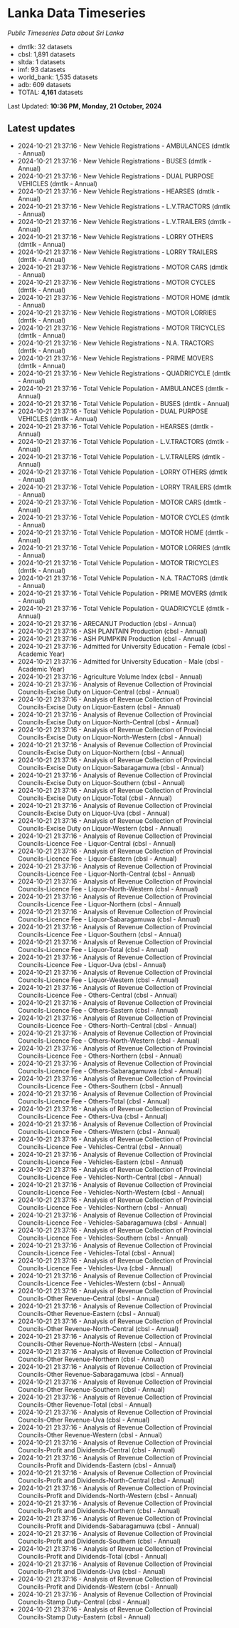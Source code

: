 # Lanka Data Timeseries
*Public Timeseries Data about Sri Lanka*

* dmtlk: 32 datasets
* cbsl: 1,891 datasets
* sltda: 1 datasets
* imf: 93 datasets
* world_bank: 1,535 datasets
* adb: 609 datasets
* TOTAL: **4,161** datasets

Last Updated: **10:36 PM, Monday, 21 October, 2024**

## Latest updates

* 2024-10-21 21:37:16 - New Vehicle Registrations - AMBULANCES (dmtlk - Annual)
* 2024-10-21 21:37:16 - New Vehicle Registrations - BUSES (dmtlk - Annual)
* 2024-10-21 21:37:16 - New Vehicle Registrations - DUAL PURPOSE VEHICLES (dmtlk - Annual)
* 2024-10-21 21:37:16 - New Vehicle Registrations - HEARSES (dmtlk - Annual)
* 2024-10-21 21:37:16 - New Vehicle Registrations - L.V.TRACTORS (dmtlk - Annual)
* 2024-10-21 21:37:16 - New Vehicle Registrations - L.V.TRAILERS (dmtlk - Annual)
* 2024-10-21 21:37:16 - New Vehicle Registrations - LORRY OTHERS (dmtlk - Annual)
* 2024-10-21 21:37:16 - New Vehicle Registrations - LORRY TRAILERS (dmtlk - Annual)
* 2024-10-21 21:37:16 - New Vehicle Registrations - MOTOR CARS (dmtlk - Annual)
* 2024-10-21 21:37:16 - New Vehicle Registrations - MOTOR CYCLES (dmtlk - Annual)
* 2024-10-21 21:37:16 - New Vehicle Registrations - MOTOR HOME (dmtlk - Annual)
* 2024-10-21 21:37:16 - New Vehicle Registrations - MOTOR LORRIES (dmtlk - Annual)
* 2024-10-21 21:37:16 - New Vehicle Registrations - MOTOR TRICYCLES (dmtlk - Annual)
* 2024-10-21 21:37:16 - New Vehicle Registrations - N.A. TRACTORS (dmtlk - Annual)
* 2024-10-21 21:37:16 - New Vehicle Registrations - PRIME MOVERS (dmtlk - Annual)
* 2024-10-21 21:37:16 - New Vehicle Registrations - QUADRICYCLE (dmtlk - Annual)
* 2024-10-21 21:37:16 - Total Vehicle Population - AMBULANCES (dmtlk - Annual)
* 2024-10-21 21:37:16 - Total Vehicle Population - BUSES (dmtlk - Annual)
* 2024-10-21 21:37:16 - Total Vehicle Population - DUAL PURPOSE VEHICLES (dmtlk - Annual)
* 2024-10-21 21:37:16 - Total Vehicle Population - HEARSES (dmtlk - Annual)
* 2024-10-21 21:37:16 - Total Vehicle Population - L.V.TRACTORS (dmtlk - Annual)
* 2024-10-21 21:37:16 - Total Vehicle Population - L.V.TRAILERS (dmtlk - Annual)
* 2024-10-21 21:37:16 - Total Vehicle Population - LORRY OTHERS (dmtlk - Annual)
* 2024-10-21 21:37:16 - Total Vehicle Population - LORRY TRAILERS (dmtlk - Annual)
* 2024-10-21 21:37:16 - Total Vehicle Population - MOTOR CARS (dmtlk - Annual)
* 2024-10-21 21:37:16 - Total Vehicle Population - MOTOR CYCLES (dmtlk - Annual)
* 2024-10-21 21:37:16 - Total Vehicle Population - MOTOR HOME (dmtlk - Annual)
* 2024-10-21 21:37:16 - Total Vehicle Population - MOTOR LORRIES (dmtlk - Annual)
* 2024-10-21 21:37:16 - Total Vehicle Population - MOTOR TRICYCLES (dmtlk - Annual)
* 2024-10-21 21:37:16 - Total Vehicle Population - N.A. TRACTORS (dmtlk - Annual)
* 2024-10-21 21:37:16 - Total Vehicle Population - PRIME MOVERS (dmtlk - Annual)
* 2024-10-21 21:37:16 - Total Vehicle Population - QUADRICYCLE (dmtlk - Annual)
* 2024-10-21 21:37:16 - ARECANUT Production (cbsl - Annual)
* 2024-10-21 21:37:16 - ASH PLANTAIN Production (cbsl - Annual)
* 2024-10-21 21:37:16 - ASH PUMPKIN Production (cbsl - Annual)
* 2024-10-21 21:37:16 - Admitted for University Education - Female (cbsl - Academic Year)
* 2024-10-21 21:37:16 - Admitted for University Education - Male (cbsl - Academic Year)
* 2024-10-21 21:37:16 - Agriculture Volume Index (cbsl - Annual)
* 2024-10-21 21:37:16 - Analysis of Revenue Collection of Provincial Councils-Excise Duty on Liquor-Central (cbsl - Annual)
* 2024-10-21 21:37:16 - Analysis of Revenue Collection of Provincial Councils-Excise Duty on Liquor-Eastern (cbsl - Annual)
* 2024-10-21 21:37:16 - Analysis of Revenue Collection of Provincial Councils-Excise Duty on Liquor-North-Central (cbsl - Annual)
* 2024-10-21 21:37:16 - Analysis of Revenue Collection of Provincial Councils-Excise Duty on Liquor-North-Western (cbsl - Annual)
* 2024-10-21 21:37:16 - Analysis of Revenue Collection of Provincial Councils-Excise Duty on Liquor-Northern (cbsl - Annual)
* 2024-10-21 21:37:16 - Analysis of Revenue Collection of Provincial Councils-Excise Duty on Liquor-Sabaragamuwa (cbsl - Annual)
* 2024-10-21 21:37:16 - Analysis of Revenue Collection of Provincial Councils-Excise Duty on Liquor-Southern (cbsl - Annual)
* 2024-10-21 21:37:16 - Analysis of Revenue Collection of Provincial Councils-Excise Duty on Liquor-Total (cbsl - Annual)
* 2024-10-21 21:37:16 - Analysis of Revenue Collection of Provincial Councils-Excise Duty on Liquor-Uva (cbsl - Annual)
* 2024-10-21 21:37:16 - Analysis of Revenue Collection of Provincial Councils-Excise Duty on Liquor-Western (cbsl - Annual)
* 2024-10-21 21:37:16 - Analysis of Revenue Collection of Provincial Councils-Licence Fee - Liquor-Central (cbsl - Annual)
* 2024-10-21 21:37:16 - Analysis of Revenue Collection of Provincial Councils-Licence Fee - Liquor-Eastern (cbsl - Annual)
* 2024-10-21 21:37:16 - Analysis of Revenue Collection of Provincial Councils-Licence Fee - Liquor-North-Central (cbsl - Annual)
* 2024-10-21 21:37:16 - Analysis of Revenue Collection of Provincial Councils-Licence Fee - Liquor-North-Western (cbsl - Annual)
* 2024-10-21 21:37:16 - Analysis of Revenue Collection of Provincial Councils-Licence Fee - Liquor-Northern (cbsl - Annual)
* 2024-10-21 21:37:16 - Analysis of Revenue Collection of Provincial Councils-Licence Fee - Liquor-Sabaragamuwa (cbsl - Annual)
* 2024-10-21 21:37:16 - Analysis of Revenue Collection of Provincial Councils-Licence Fee - Liquor-Southern (cbsl - Annual)
* 2024-10-21 21:37:16 - Analysis of Revenue Collection of Provincial Councils-Licence Fee - Liquor-Total (cbsl - Annual)
* 2024-10-21 21:37:16 - Analysis of Revenue Collection of Provincial Councils-Licence Fee - Liquor-Uva (cbsl - Annual)
* 2024-10-21 21:37:16 - Analysis of Revenue Collection of Provincial Councils-Licence Fee - Liquor-Western (cbsl - Annual)
* 2024-10-21 21:37:16 - Analysis of Revenue Collection of Provincial Councils-Licence Fee - Others-Central (cbsl - Annual)
* 2024-10-21 21:37:16 - Analysis of Revenue Collection of Provincial Councils-Licence Fee - Others-Eastern (cbsl - Annual)
* 2024-10-21 21:37:16 - Analysis of Revenue Collection of Provincial Councils-Licence Fee - Others-North-Central (cbsl - Annual)
* 2024-10-21 21:37:16 - Analysis of Revenue Collection of Provincial Councils-Licence Fee - Others-North-Western (cbsl - Annual)
* 2024-10-21 21:37:16 - Analysis of Revenue Collection of Provincial Councils-Licence Fee - Others-Northern (cbsl - Annual)
* 2024-10-21 21:37:16 - Analysis of Revenue Collection of Provincial Councils-Licence Fee - Others-Sabaragamuwa (cbsl - Annual)
* 2024-10-21 21:37:16 - Analysis of Revenue Collection of Provincial Councils-Licence Fee - Others-Southern (cbsl - Annual)
* 2024-10-21 21:37:16 - Analysis of Revenue Collection of Provincial Councils-Licence Fee - Others-Total (cbsl - Annual)
* 2024-10-21 21:37:16 - Analysis of Revenue Collection of Provincial Councils-Licence Fee - Others-Uva (cbsl - Annual)
* 2024-10-21 21:37:16 - Analysis of Revenue Collection of Provincial Councils-Licence Fee - Others-Western (cbsl - Annual)
* 2024-10-21 21:37:16 - Analysis of Revenue Collection of Provincial Councils-Licence Fee - Vehicles-Central (cbsl - Annual)
* 2024-10-21 21:37:16 - Analysis of Revenue Collection of Provincial Councils-Licence Fee - Vehicles-Eastern (cbsl - Annual)
* 2024-10-21 21:37:16 - Analysis of Revenue Collection of Provincial Councils-Licence Fee - Vehicles-North-Central (cbsl - Annual)
* 2024-10-21 21:37:16 - Analysis of Revenue Collection of Provincial Councils-Licence Fee - Vehicles-North-Western (cbsl - Annual)
* 2024-10-21 21:37:16 - Analysis of Revenue Collection of Provincial Councils-Licence Fee - Vehicles-Northern (cbsl - Annual)
* 2024-10-21 21:37:16 - Analysis of Revenue Collection of Provincial Councils-Licence Fee - Vehicles-Sabaragamuwa (cbsl - Annual)
* 2024-10-21 21:37:16 - Analysis of Revenue Collection of Provincial Councils-Licence Fee - Vehicles-Southern (cbsl - Annual)
* 2024-10-21 21:37:16 - Analysis of Revenue Collection of Provincial Councils-Licence Fee - Vehicles-Total (cbsl - Annual)
* 2024-10-21 21:37:16 - Analysis of Revenue Collection of Provincial Councils-Licence Fee - Vehicles-Uva (cbsl - Annual)
* 2024-10-21 21:37:16 - Analysis of Revenue Collection of Provincial Councils-Licence Fee - Vehicles-Western (cbsl - Annual)
* 2024-10-21 21:37:16 - Analysis of Revenue Collection of Provincial Councils-Other Revenue-Central (cbsl - Annual)
* 2024-10-21 21:37:16 - Analysis of Revenue Collection of Provincial Councils-Other Revenue-Eastern (cbsl - Annual)
* 2024-10-21 21:37:16 - Analysis of Revenue Collection of Provincial Councils-Other Revenue-North-Central (cbsl - Annual)
* 2024-10-21 21:37:16 - Analysis of Revenue Collection of Provincial Councils-Other Revenue-North-Western (cbsl - Annual)
* 2024-10-21 21:37:16 - Analysis of Revenue Collection of Provincial Councils-Other Revenue-Northern (cbsl - Annual)
* 2024-10-21 21:37:16 - Analysis of Revenue Collection of Provincial Councils-Other Revenue-Sabaragamuwa (cbsl - Annual)
* 2024-10-21 21:37:16 - Analysis of Revenue Collection of Provincial Councils-Other Revenue-Southern (cbsl - Annual)
* 2024-10-21 21:37:16 - Analysis of Revenue Collection of Provincial Councils-Other Revenue-Total (cbsl - Annual)
* 2024-10-21 21:37:16 - Analysis of Revenue Collection of Provincial Councils-Other Revenue-Uva (cbsl - Annual)
* 2024-10-21 21:37:16 - Analysis of Revenue Collection of Provincial Councils-Other Revenue-Western (cbsl - Annual)
* 2024-10-21 21:37:16 - Analysis of Revenue Collection of Provincial Councils-Profit and Dividends-Central (cbsl - Annual)
* 2024-10-21 21:37:16 - Analysis of Revenue Collection of Provincial Councils-Profit and Dividends-Eastern (cbsl - Annual)
* 2024-10-21 21:37:16 - Analysis of Revenue Collection of Provincial Councils-Profit and Dividends-North-Central (cbsl - Annual)
* 2024-10-21 21:37:16 - Analysis of Revenue Collection of Provincial Councils-Profit and Dividends-North-Western (cbsl - Annual)
* 2024-10-21 21:37:16 - Analysis of Revenue Collection of Provincial Councils-Profit and Dividends-Northern (cbsl - Annual)
* 2024-10-21 21:37:16 - Analysis of Revenue Collection of Provincial Councils-Profit and Dividends-Sabaragamuwa (cbsl - Annual)
* 2024-10-21 21:37:16 - Analysis of Revenue Collection of Provincial Councils-Profit and Dividends-Southern (cbsl - Annual)
* 2024-10-21 21:37:16 - Analysis of Revenue Collection of Provincial Councils-Profit and Dividends-Total (cbsl - Annual)
* 2024-10-21 21:37:16 - Analysis of Revenue Collection of Provincial Councils-Profit and Dividends-Uva (cbsl - Annual)
* 2024-10-21 21:37:16 - Analysis of Revenue Collection of Provincial Councils-Profit and Dividends-Western (cbsl - Annual)
* 2024-10-21 21:37:16 - Analysis of Revenue Collection of Provincial Councils-Stamp Duty-Central (cbsl - Annual)
* 2024-10-21 21:37:16 - Analysis of Revenue Collection of Provincial Councils-Stamp Duty-Eastern (cbsl - Annual)